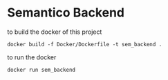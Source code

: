 # Semantico Backend

to build the docker of this project

```docker build -f Docker/Dockerfile -t sem_backend .```

to run the docker

```docker run sem_backend```
